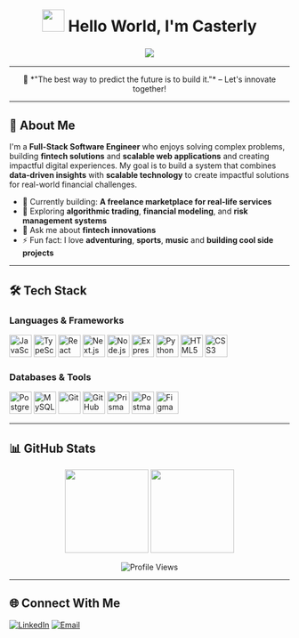 <!--
## Hi there 👋

**colivie000/colivie000** is a ✨ _special_ ✨ repository because its `README.md` (this file) appears on your GitHub profile.

Here are some ideas to get you started:

- 🔭 I’m currently working on ...
- 🌱 I’m currently learning ...
- 👯 I’m looking to collaborate on ...
- 🤔 I’m looking for help with ...
- 💬 Ask me about ...
- 📫 How to reach me: ...
- 😄 Pronouns: ...
- ⚡ Fun fact: ...
-->

<!-- HEADER -->
<h1 align="center">
  <img src="https://media.giphy.com/media/hvRJCLFzcasrR4ia7z/giphy.gif" width="40" height="40">  
  Hello World, I'm Casterly
</h1>

<h3 align="center">
  <img src="https://readme-typing-svg.herokuapp.com?size=22&duration=4000&color=36BCF7&center=true&vCenter=true&width=600&lines=Full-Stack+Engineer;Fintech+Enthusiast;Building+Cutting-Edge+Financial+Tools;Solving+Real-World+Problems+with+Code;Tech+%2B+Finance+%3D+Innovation">
</h3>

---

<p align="center">💭 *"The best way to predict the future is to build it."* – Let's innovate together!</p>

---

## 🚀 About Me  
I'm a **Full-Stack Software Engineer** who enjoys solving complex problems, building **fintech solutions** and **scalable web applications** and creating impactful digital experiences.
My goal is to build a system that combines **data-driven insights** with **scalable technology** to create impactful solutions for real-world financial challenges.

- 🔭 Currently building: **A freelance marketplace for real-life services**  
- 🌱 Exploring **algorithmic trading**, **financial modeling**, and **risk management systems** 
- 💬 Ask me about **fintech innovations**  
- ⚡ Fun fact: I love **adventuring**, **sports**, **music** and **building cool side projects**  

---

## 🛠 Tech Stack  

### **Languages & Frameworks**
<div>
  <img src="https://cdn.jsdelivr.net/gh/devicons/devicon/icons/javascript/javascript-original.svg" alt="JavaScript" width="40" height="40"/>
  <img src="https://cdn.jsdelivr.net/gh/devicons/devicon/icons/typescript/typescript-original.svg" alt="TypeScript" width="40" height="40"/>
  <img src="https://cdn.jsdelivr.net/gh/devicons/devicon/icons/react/react-original.svg" alt="React" width="40" height="40"/>
  <img src="https://cdn.jsdelivr.net/gh/devicons/devicon/icons/nextjs/nextjs-original.svg" alt="Next.js" width="40" height="40"/>
  <img src="https://cdn.jsdelivr.net/gh/devicons/devicon/icons/nodejs/nodejs-original.svg" alt="Node.js" width="40" height="40"/>
  <img src="https://cdn.jsdelivr.net/gh/devicons/devicon/icons/express/express-original.svg" alt="Express.js" width="40" height="40"/>
  <img src="https://cdn.jsdelivr.net/gh/devicons/devicon/icons/python/python-original.svg" alt="Python" width="40" height="40"/>
  <img src="https://cdn.jsdelivr.net/gh/devicons/devicon/icons/html5/html5-original.svg" alt="HTML5" width="40" height="40"/>
  <img src="https://cdn.jsdelivr.net/gh/devicons/devicon/icons/css3/css3-original.svg" alt="CSS3" width="40" height="40"/>
</div>

### **Databases & Tools**
<p>
  <img src="https://cdn.jsdelivr.net/gh/devicons/devicon/icons/postgresql/postgresql-original.svg" alt="PostgreSQL" width="40" height="40"/>
  <img src="https://cdn.jsdelivr.net/gh/devicons/devicon/icons/mysql/mysql-original.svg" alt="MySQL" width="40" height="40"/>
  <img src="https://cdn.jsdelivr.net/gh/devicons/devicon/icons/git/git-original.svg" alt="Git" width="40" height="40"/>
  <img src="https://cdn.jsdelivr.net/gh/devicons/devicon/icons/github/github-original.svg" alt="GitHub" width="40" height="40"/>
  <img src="https://cdn.jsdelivr.net/gh/devicons/devicon/icons/prisma/prisma-original.svg" alt="Prisma" width="40" height="40"/>
  <img src="https://cdn.jsdelivr.net/gh/devicons/devicon/icons/postman/postman-original.svg" alt="Postman" width="40" height="40"/>
  <img src="https://cdn.jsdelivr.net/gh/devicons/devicon/icons/figma/figma-original.svg" alt="Figma" width="40" height="40"/>
</p>

<!--
### **Languages & Frameworks**
<p>
  <img src="https://img.shields.io/badge/JavaScript-F7DF1E?logo=javascript&logoColor=black" alt="JavaScript"/>
  <img src="https://img.shields.io/badge/TypeScript-3178C6?logo=typescript&logoColor=white" alt="TypeScript"/>
  <img src="https://img.shields.io/badge/Node.js-339933?logo=node.js&logoColor=white" alt="Node.js"/>
  <img src="https://img.shields.io/badge/React-61DAFB?logo=react&logoColor=black" alt="React"/>
  <img src="https://img.shields.io/badge/Next.js-000000?logo=next.js&logoColor=white" alt="Next.js"/>
  <img src="https://img.shields.io/badge/Python-3776AB?logo=python&logoColor=white" alt="Python"/>
  <img src="https://img.shields.io/badge/HTML5-E34F26?logo=html5&logoColor=white" alt="HTML5"/>
  <img src="https://img.shields.io/badge/CSS3-1572B6?logo=css3&logoColor=white" alt="CSS3"/>
</p>

### **Databases & Tools**
<p>
  <img src="https://img.shields.io/badge/PostgreSQL-316192?logo=postgresql&logoColor=white" alt="PostgreSQL"/>
  <img src="https://img.shields.io/badge/MySQL-4479A1?logo=mysql&logoColor=white" alt="MySQL"/>
  <img src="https://img.shields.io/badge/Prisma-2D3748?logo=prisma&logoColor=white" alt="Prisma"/>
  <img src="https://img.shields.io/badge/Git-F05032?logo=git&logoColor=white" alt="Git"/>
  <img src="https://img.shields.io/badge/Figma-F24E1E?logo=figma&logoColor=white" alt="Figma"/>
</p>

---

## 📂 Featured Projects  
- **[Snaggle](https://github.com/your-username/snaggle)** – A freelance markeplae  
- **[Sonder](https://github.com/your-username/sonder)** – A mental wellness app promoting mindfulness  
- **[Money Mingle](https://github.com/colivie000/money-mingle)** – A collaborative budgeting tool  
- **[FinWise](https://github.com/colivie000/finwise)** – Finance dashboard with real-time analytics  

---
## 📊 GitHub Stats  
<p>
  <img src="https://github-readme-stats.vercel.app/api?username=colivie000&show_icons=true&theme=radical" alt="GitHub Stats" height="150"/>
  <img src="https://github-readme-streak-stats.herokuapp.com/?user=colivie000&theme=radical" alt="GitHub Streak" height="150"/>
</p>

<p align="center">
  <img src="https://github-profile-trophy.vercel.app/?username=colivie000&theme=onedark&row=1&column=6" alt="GitHub Trophies"/>
</p>
-->
---

## 📊 GitHub Stats  
<p align="center">
  <img src="https://github-readme-stats.vercel.app/api?username=colivie000&show_icons=true&theme=tokyonight" height="150"/>
  <img src="https://github-readme-streak-stats.herokuapp.com/?user=colivie000&theme=tokyonight" height="150"/>
</p>

<p align="center">
  <img src="https://komarev.com/ghpvc/?username=colivie00&label=Profile%20Views&color=blue&style=flat" alt="Profile Views"/>
</p>

---

## 🌐 Connect With Me  
<p>
  <a href="https://linkedin.com/in/casterlyolivier"><img src="https://img.shields.io/badge/LinkedIn-0077B5?logo=linkedin&logoColor=white" alt="LinkedIn"/></a>
  <a href="mailto:casterlyo@gmail.com"><img src="https://img.shields.io/badge/Email-D14836?logo=gmail&logoColor=white" alt="Email"/></a>
</p>


